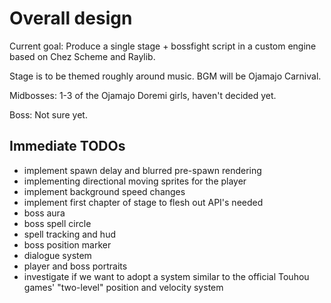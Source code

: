 # Overall design
Current goal: Produce a single stage + bossfight script in a custom engine based on Chez
Scheme and Raylib.

Stage is to be themed roughly around music. BGM will be Ojamajo Carnival.

Midbosses: 1-3 of the Ojamajo Doremi girls, haven't decided yet.

Boss: Not sure yet.

## Immediate TODOs
* implement spawn delay and blurred pre-spawn rendering
* implementing directional moving sprites for the player
* implement background speed changes
* implement first chapter of stage to flesh out API's needed
* boss aura
* boss spell circle
* spell tracking and hud
* boss position marker
* dialogue system
* player and boss portraits
* investigate if we want to adopt a system similar to the official Touhou games'
  "two-level" position and velocity system
